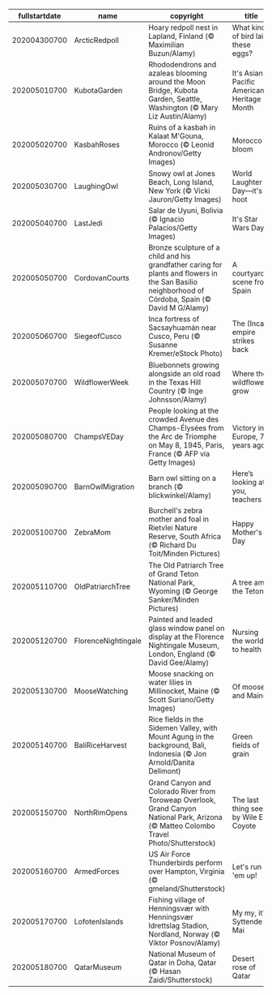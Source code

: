 |fullstartdate|name|copyright|title|image|
|--|--|--|--|--|
202004300700|ArcticRedpoll|Hoary redpoll nest in Lapland, Finland (© Maximilian Buzun/Alamy)|What kind of bird laid these eggs?|![](/en-US/2020/05/202004300700ArcticRedpoll.jpg)|
202005010700|KubotaGarden|Rhododendrons and azaleas blooming around the Moon Bridge, Kubota Garden, Seattle, Washington (© Mary Liz Austin/Alamy)|It's Asian Pacific American Heritage Month|![](/en-US/2020/05/202005010700KubotaGarden.jpg)|
202005020700|KasbahRoses|Ruins of a kasbah in Kalaat M'Gouna, Morocco (© Leonid Andronov/Getty Images)|Morocco in bloom|![](/en-US/2020/05/202005020700KasbahRoses.jpg)|
202005030700|LaughingOwl|Snowy owl at Jones Beach, Long Island, New York (© Vicki Jauron/Getty Images)|World Laughter Day—it's a hoot|![](/en-US/2020/05/202005030700LaughingOwl.jpg)|
202005040700|LastJedi|Salar de Uyuni, Bolivia (© Ignacio Palacios/Getty Images)|It's Star Wars Day|![](/en-US/2020/05/202005040700LastJedi.jpg)|
202005050700|CordovanCourts|Bronze sculpture of a child and his grandfather caring for plants and flowers in the San Basilio neighborhood of Córdoba, Spain (© David M G/Alamy)|A courtyard scene from Spain|![](/en-US/2020/05/202005050700CordovanCourts.jpg)|
202005060700|SiegeofCusco|Inca fortress of Sacsayhuamán near Cusco, Peru (© Susanne Kremer/eStock Photo)|The (Inca) empire strikes back|![](/en-US/2020/05/202005060700SiegeofCusco.jpg)|
202005070700|WildflowerWeek|Bluebonnets growing alongside an old road in the Texas Hill Country (© Inge Johnsson/Alamy)|Where the wildflowers grow|![](/en-US/2020/05/202005070700WildflowerWeek.jpg)|
202005080700|ChampsVEDay|People looking at the crowded Avenue des Champs-Élysées from the Arc de Triomphe on May 8, 1945, Paris, France (© AFP via Getty Images)|Victory in Europe, 75 years ago|![](/en-US/2020/05/202005080700ChampsVEDay.jpg)|
202005090700|BarnOwlMigration|Barn owl sitting on a branch (© blickwinkel/Alamy)|Here’s looking at you, teachers|![](/en-US/2020/05/202005090700BarnOwlMigration.jpg)|
202005100700|ZebraMom|Burchell's zebra mother and foal in Rietvlei Nature Reserve, South Africa (© Richard Du Toit/Minden Pictures)|Happy Mother's Day|![](/en-US/2020/05/202005100700ZebraMom.jpg)|
202005110700|OldPatriarchTree|The Old Patriarch Tree of Grand Teton National Park, Wyoming (© George Sanker/Minden Pictures)|A tree amid the Tetons|![](/en-US/2020/05/202005110700OldPatriarchTree.jpg)|
202005120700|FlorenceNightingale|Painted and leaded glass window panel on display at the Florence Nightingale Museum, London, England (© David Gee/Alamy)|Nursing the world to health|![](/en-US/2020/05/202005120700FlorenceNightingale.jpg)|
202005130700|MooseWatching|Moose snacking on water lilies in Millinocket, Maine (© Scott Suriano/Getty Images)|Of moose and Maine|![](/en-US/2020/05/202005130700MooseWatching.jpg)|
202005140700|BaliRiceHarvest|Rice fields in the Sidemen Valley, with Mount Agung in the background, Bali, Indonesia (© Jon Arnold/Danita Delimont)|Green fields of grain|![](/en-US/2020/05/202005140700BaliRiceHarvest.jpg)|
202005150700|NorthRimOpens|Grand Canyon and Colorado River from Toroweap Overlook, Grand Canyon National Park, Arizona (© Matteo Colombo Travel Photo/Shutterstock)|The last thing seen by Wile E. Coyote|![](/en-US/2020/05/202005150700NorthRimOpens.jpg)|
202005160700|ArmedForces|US Air Force Thunderbirds perform over Hampton, Virginia (© gmeland/Shutterstock)|Let's run 'em up!|![](/en-US/2020/05/202005160700ArmedForces.jpg)|
202005170700|LofotenIslands|Fishing village of Henningsvær with Henningsvær Idrettslag Stadion, Nordland, Norway (© Viktor Posnov/Alamy)|My my, it's Syttende Mai|![](/en-US/2020/05/202005170700LofotenIslands.jpg)|
202005180700|QatarMuseum|National Museum of Qatar in Doha, Qatar (© Hasan Zaidi/Shutterstock)|Desert rose of Qatar|![](/en-US/2020/05/202005180700QatarMuseum.jpg)|
